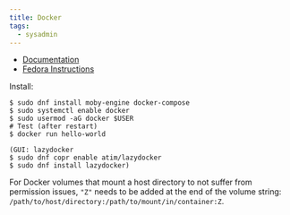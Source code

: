 ```yaml
---
title: Docker
tags:
  - sysadmin
---
```

- [Documentation](https://docs.docker.com/reference/)
- [Fedora Instructions](https://linuxconfig.org/how-to-install-and-configure-docker-ce-moby-engine-on-fedora-32)

Install:
```shell
$ sudo dnf install moby-engine docker-compose
$ sudo systemctl enable docker
$ sudo usermod -aG docker $USER
# Test (after restart)
$ docker run hello-world

(GUI: lazydocker
$ sudo dnf copr enable atim/lazydocker
$ sudo dnf install lazydocker)
```

For Docker volumes that mount a host directory to not suffer from permission issues, `"Z"` needs to be added at the end of the volume string: `/path/to/host/directory:/path/to/mount/in/container:Z`.